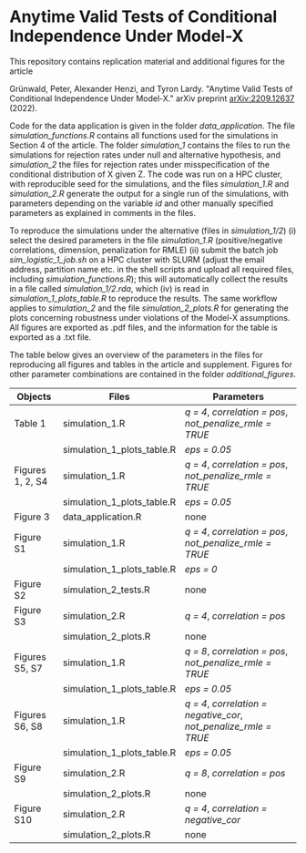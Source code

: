 # Anytime Valid Tests of Conditional Independence Under Model-X

This repository contains replication material and additional figures for the article

Grünwald, Peter, Alexander Henzi, and Tyron Lardy. "Anytime Valid Tests of Conditional Independence Under Model-X." arXiv preprint [arXiv:2209.12637](https://arxiv.org/abs/2209.12637) (2022).
 
Code for the data application is given in the folder *data_application*. The file *simulation_functions.R* contains all functions used for the simulations in Section 4 of the article. The folder *simulation_1* contains the files to run the simulations for rejection rates under null and alternative hypothesis, and *simulation_2* the files for rejection rates under misspecification of the conditional distribution of X given Z. The code was run on a HPC cluster, with reproducible seed for the simulations, and the files *simulation_1.R* and *simulation_2.R* generate the output for a single run of the simulations, with parameters depending on the variable *id* and other manually specified parameters as explained in comments in the files.

To reproduce the simulations under the alternative (files in *simulation_1/2*) (i) select the desired parameters in the file *simulation_1.R* (positive/negative correlations, dimension, penalization for RMLE) (ii) submit the batch job *sim_logistic_1_job.sh* on a HPC cluster with SLURM (adjust the email address, partition name etc. in the shell scripts and upload all required files, including *simulation_functions.R*); this will automatically collect the results in a file called *simulation_1/2.rda*, which (iv) is read in *simulation_1_plots_table.R* to reproduce the results. The same workflow applies to *simulation_2* and the file *simulation_2_plots.R* for generating the plots concerning robustness under violations of the Model-X assumptions. All figures are exported as .pdf files, and the information for the table is exported as a .txt file.

The table below gives an overview of the parameters in the files for reproducing all figures and tables in the article and supplement. Figures for other parameter combinations are contained in the folder *additional_figures*.

| Objects            | Files                                | Parameters                                                        | 
| ------------------ | ------------------------------------ | --------------------------------------------------------          |
| Table 1            | simulation_1.R                       | *q = 4*, *correlation = pos*, *not_penalize_rmle = TRUE*          |
|                    | simulation_1_plots_table.R           | *eps = 0.05*                                                      |
| Figures 1, 2, S4   | simulation_1.R                       | *q = 4*, *correlation = pos*, *not_penalize_rmle = TRUE*          |
|                    | simulation_1_plots_table.R           | *eps = 0.05*                                                      |
| Figure 3           | data_application.R                   | none                                                              |
| Figure S1          | simulation_1.R                       | *q = 4*, *correlation = pos*, *not_penalize_rmle = TRUE*          |
|                    | simulation_1_plots_table.R           | *eps = 0*                                                         |
| Figure S2          | simulation_2_tests.R                 | none                                                              |
| Figure S3          | simulation_2.R                       | *q = 4*, *correlation = pos*                                      |
|                    | simulation_2_plots.R                 | none                                                              |
| Figures S5, S7     | simulation_1.R                       | *q = 8*, *correlation = pos*, *not_penalize_rmle = TRUE*          |
|                    | simulation_1_plots_table.R           | *eps = 0.05*                                                      |
| Figures S6, S8     | simulation_1.R                       | *q = 4*, *correlation = negative_cor*, *not_penalize_rmle = TRUE* |
|                    | simulation_1_plots_table.R           | *eps = 0.05*                                                      |
| Figure S9          | simulation_2.R                       | *q = 8*, *correlation = pos*                                      |
|                    | simulation_2_plots.R                 | none                                                              |
| Figure S10         | simulation_2.R                       | *q = 4*, *correlation = negative_cor*                             |
|                    | simulation_2_plots.R                 | none                                                              |